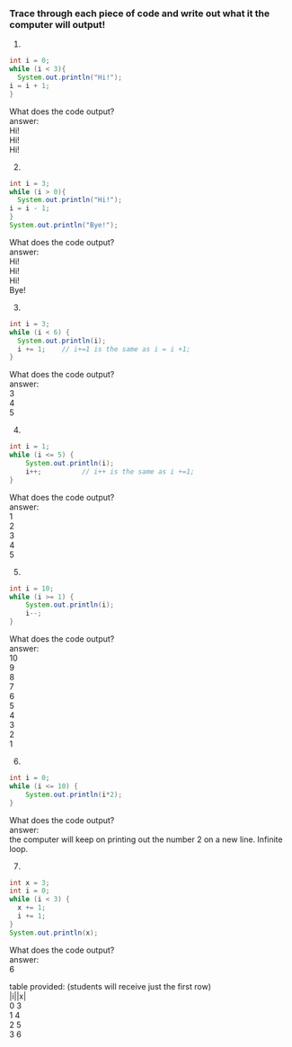 ### Trace through each piece of code and write out what it the computer will output!
<!-- Most of these trace problems are very simple, so I only provided a table for the last one.
Once done/when time is up, make sure to go over questions 1 & 2, 5, 7, and 8-->

1.
```java
int i = 0;
while (i < 3){
  System.out.println("Hi!");
i = i + 1;
}
```
What does the code output?  
answer:  
Hi!  
Hi!  
Hi!  


2.
```java
int i = 3;
while (i > 0){
  System.out.println("Hi!");
i = i - 1;
}
System.out.println("Bye!");
```
What does the code output?  
answer:  
Hi!  
Hi!  
Hi!  
Bye!  


3. 
``` java
int i = 3;
while (i < 6) {
  System.out.println(i);
  i += 1;    // i+=1 is the same as i = i +1;
}
```
What does the code output?  
answer:  
3  
4  
5  


4. 
``` java
int i = 1;
while (i <= 5) {
    System.out.println(i);
    i++;          // i++ is the same as i +=1; 
}
```
What does the code output?  
answer:  
1  
2  
3  
4  
5  


5. 
``` java
int i = 10;
while (i >= 1) {
    System.out.println(i);
    i--;          
}
```
What does the code output?  
answer:  
10  
9  
8  
7  
6  
5  
4  
3  
2  
1  


<!-- little bit of a trick question -- it's an infinite loop-->
6.
```java
int i = 0;
while (i <= 10) {
    System.out.println(i*2);        
}

```
What does the code output?  
answer:  
the computer will keep on printing out the number 2 on a new line. Infinite loop.  


7.
``` java
int x = 3;
int i = 0;
while (i < 3) {
  x += 1;
  i += 1;
}
System.out.println(x);

```
What does the code output?  
answer:  
6  

table provided: (students will receive just the first row)  
|i||x|  
 0   3  
 1   4  
 2   5  
 3   6  




